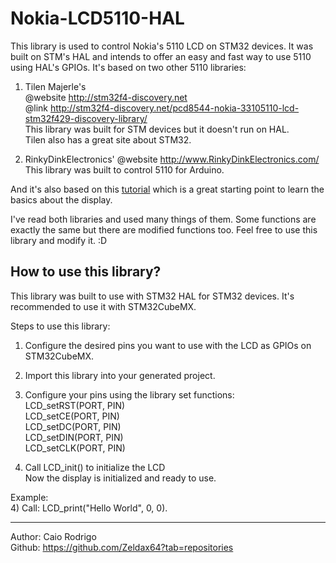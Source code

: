 # Nokia-LCD5110-HAL


This library is used to control Nokia's 5110 LCD on STM32 devices.
It was built on STM's HAL and intends to offer an easy and fast way to use 5110 using HAL's GPIOs.
It's based on two other 5110 libraries:
  1) Tilen Majerle's  
     @website	http://stm32f4-discovery.net  
 	   @link	http://stm32f4-discovery.net/pcd8544-nokia-33105110-lcd-stm32f429-discovery-library/  
  	 This library was built for STM devices but it doesn't run on HAL.  
  	 Tilen also has a great site about STM32.
 
  2) RinkyDinkElectronics'
  	 @website http://www.RinkyDinkElectronics.com/
  	 This library was built to control 5110 for Arduino.  
     
And it's also based on this [tutorial](https://www.youtube.com/watch?v=RAlZ1DHw03g) which is a great starting point to learn the basics about the display.
   
I've read both libraries and used many things of them. Some functions are exactly the same but there are modified functions too. Feel free to use this library and modify it. :D
 
## How to use this library?  
This library was built to use with STM32 HAL for STM32 devices. It's recommended to use it with STM32CubeMX.
 
Steps to use this library:  
  1) Configure the desired pins you want to use with the LCD as GPIOs on STM32CubeMX.
  
  2) Import this library into your generated project.
  
  2) Configure your pins using the library set functions:  
  LCD_setRST(PORT, PIN)  
  LCD_setCE(PORT, PIN)  
  LCD_setDC(PORT, PIN)  
  LCD_setDIN(PORT, PIN)  
  LCD_setCLK(PORT, PIN)  
  
  3) Call LCD_init() to initialize the LCD  
  Now the display is initialized and ready to use.  
 
  Example:  
  4) Call: LCD_print("Hello World", 0, 0).

--------------------
Author: Caio Rodrigo  
Github: https://github.com/Zeldax64?tab=repositories

 
